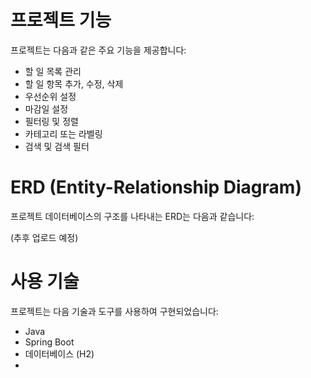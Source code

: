 # 프로젝트 기능

프로젝트는 다음과 같은 주요 기능을 제공합니다:

- 할 일 목록 관리
- 할 일 항목 추가, 수정, 삭제
- 우선순위 설정
- 마감일 설정
- 필터링 및 정렬
- 카테고리 또는 라벨링
- 검색 및 검색 필터

# ERD (Entity-Relationship Diagram)

프로젝트 데이터베이스의 구조를 나타내는 ERD는 다음과 같습니다:


(추후 업로드 예정)

# 사용 기술

프로젝트는 다음 기술과 도구를 사용하여 구현되었습니다:

- Java
- Spring Boot
- 데이터베이스 (H2)
-
